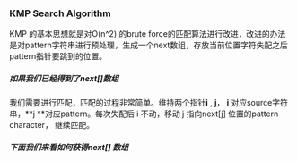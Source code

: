 ### KMP Search Algorithm

KMP 的基本思想就是对O\(n^2\) 的brute force的匹配算法进行改进，改进的办法是对pattern字符串进行预处理，生成一个next数组，存放当前位置字符失配之后pattern指针要跳到的位置。

##### 如果我们已经得到了next\[\]数组

我们需要进行匹配，匹配的过程非常简单。维持两个指针**i** , **j**， **i** 对应source字符串，**j **对应pattern。每次失配后 i 不动，移动 j 指向next\[j\] 位置的pattern character， 继续匹配。

##### 下面我们来看如何获得next\[\] 数组





